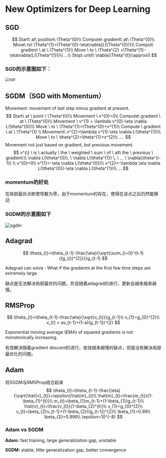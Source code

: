 # New Optimizers for Deep Learning

## SGD

$$
Start\ at\ position\ \Theta^{0}\\
Compute\ gradient\ at\ \Theta^{0}\\
Move\ to\ \Theta^{1}=\Theta^{0}-\eta\nabla{L(\Theta^{0})}\\
Comput\ gradient \ at \ \Theta^{1}\\
Move \ to \ \Theta^{2} =\Theta^{1}-\eta\nabla{L(\Theta^{1})}\\
...\\
Stop\ until\ \nabla(\Theta^{t})\approx0
$$

### SGD的示意图如下：

<img src="D:\2020暑期学习\李宏毅课程\[HW1]\sgd.PNG" alt="sgd" style="zoom:80%;" />

## SGDM（SGD with Momentum）

Movement: movement of last step minus gradient at present.
$$
Start\ at \ point \ \Theta^{0}\\
Movement \ v^{0}=0\\
Compute\ gradient \ at \ \Theta^{0}\\
Movement \ v^{1} = \lambda v^{0}-\eta \nabla L(\theta^{0})\\
Move \ to \ \Theta^{1}=\Theta^{0}+v^{1}\\
Compute \ gradient \ at \ \Theta^{1} \\
Movement\ v^{2}=\lambda v^{1}-\eta \nabla L(\theta^{1})\\
Move \ to \ \theta^{2}=\theta^{1}+v^{2}\\
....
$$
Movement not just based on gradient, but previous movement.
$$
v^{i} \ is \ actually \ the \ weighted \ sum \ of \ all\ the \ previous \ gradient:\\
\nabla L(\theta^{0}), \ \nabla L(\theta^{1}) \, \ ... \ \nabla(\theta^{i-1}) \\
v^{0}=0\\
v^{1}=-\eta \nabla L(\theta^{0})\\
v^{2}=-\lambda \eta \nabla L(\theta^{0})-\eta \nabla L(\theta^{1})\\
...
$$

### momentum的好处

在局部最优点即使导数为零，由于momentum的存在，使得在该点之后仍然能移动

### SGDM的示意图如下

![sgdm](D:\2020暑期学习\李宏毅课程\[HW1]\sgdm.PNG)

## Adagrad

$$
\theta_{t}=\theta_{t-1}-\frac{\eta}{\sqrt{\sum_{i=0}^{t-1}{(g_{i})^{2}}}}g_{t-1}
$$

Adagrad can solve : What if the gradients at the first few time steps are extremely large.

缺点是无法解决局部最优的问题，并且随着adagrad的进行，更新会越来越来越慢。

## RMSProp

$$
\theta_{t}=\theta_{t-1}-\frac{\eta}{\sqrt{v_{t}}}g_{t-1}\\
v_{1}=g_{0}^{2}\\
v_{t} = av_{t-1}+(1-a)(g_{t-1})^{2}
$$

Exponential moving average (EMA) of squared gradients is not monotonically increasing.

有效解决随着gradient descent的进行，收敛越来越慢的缺点，但是没有解决局部最优化的问题。

## Adam

将SGDM与RMSProp结合起来
$$
\theta_{t}=\theta_{t-1}-\frac{\eta}{\sqrt{\hat{v}_{t}}+\epsilon}\hat{m}_{t}\\
\hat{m}_{t}=\frac{m_{t}}{1-\beta_{1}^{t}}\\
m_{t}=\beta_{1}m_{t-1}+(1-\beta_{1})g_{t-1}\\
\hat{v}_{t}=\frac{v_{t}}{1-\beta_{2}^{t}}\\
v_{1}=g_{0}^{2}\\
v_{t}=\beta_{2}v_{t-1}+(1-\beta_{2})(g_{t-1})^{2}\\
\beta_{1}=0.99\\
\beta_{2}=0.999\\
\epsilon=10^{-8}
$$

### Adam vs SGDM

**Adam:** fast training, large generalization gap, unstable

**SGDM:** stable, little generalization gap, better convergence

